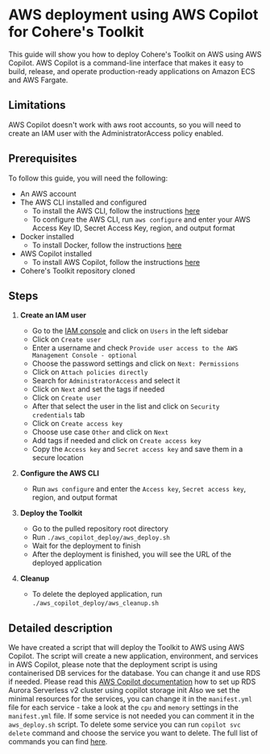 # AWS deployment using AWS Copilot for Cohere's Toolkit

This guide will show you how to deploy Cohere's Toolkit on AWS using AWS Copilot. 
AWS Copilot is a command-line interface that makes it easy to build, 
release, and operate production-ready applications on Amazon ECS and AWS Fargate.

## Limitations

AWS Copilot doesn't work with aws root accounts, so you will need to create an IAM user with the AdministratorAccess policy enabled.

## Prerequisites
To follow this guide, you will need the following:
- An AWS account
- The AWS CLI installed and configured
  - To install the AWS CLI, follow the instructions [here](https://docs.aws.amazon.com/cli/latest/userguide/install-cliv2.html)
  - To configure the AWS CLI, run `aws configure` and enter your AWS Access Key ID, Secret Access Key, region, and output format
- Docker installed
  - To install Docker, follow the instructions [here](https://docs.docker.com/get-docker/) 
- AWS Copilot installed
  - To install AWS Copilot, follow the instructions [here](https://aws.github.io/copilot-cli/) 
- Cohere's Toolkit repository cloned

## Steps

1. **Create an IAM user**
   - Go to the [IAM console](https://console.aws.amazon.com/iam/home) and click on `Users` in the left sidebar
   - Click on `Create user`
   - Enter a username and check `Provide user access to the AWS Management Console - optional`
   - Choose the password settings and click on `Next: Permissions`
   - Click on `Attach policies directly`
   - Search for `AdministratorAccess` and select it
   - Click on `Next` and set the tags if needed
   - Click on `Create user`
   - After that select the user in the list and click on `Security credentials` tab
   - Click on `Create access key`
   - Choose use case `Other` and click on `Next`
   - Add tags if needed and click on `Create access key`
   - Copy the `Access key` and `Secret access key` and save them in a secure location
2. **Configure the AWS CLI**
   - Run `aws configure` and enter the `Access key`, `Secret access key`, region, and output format

3. **Deploy the Toolkit**
   - Go to the pulled repository root directory
   - Run `./aws_copilot_deploy/aws_deploy.sh`
   - Wait for the deployment to finish
   - After the deployment is finished, you will see the URL of the deployed application
4. **Cleanup**
   - To delete the deployed application, run `./aws_copilot_deploy/aws_cleanup.sh`

## Detailed description
We have created a script that will deploy the Toolkit to AWS using AWS Copilot.
The script will create a new application, environment, and services in AWS Copilot,
please note that the deployment script is using containerised DB services for the database.
You can change it and use RDS if needed.
Please read this [AWS Copilot documentation](https://aws.github.io/copilot-cli/docs/developing/storage/) how to set up 
RDS Aurora Serverless v2 cluster using copilot storage init
Also we set the minimal resources for the services, you can change it in the `manifest.yml` file for each service - 
take a look at the `cpu` and `memory` settings in the `manifest.yml` file. 
If some service is not needed you can comment it in the `aws_deploy.sh` script.
To delete some service you can run `copilot svc delete` command and choose the service you want to delete.
The full list of commands you can find [here](https://aws.github.io/copilot-cli/docs/overview/). 


